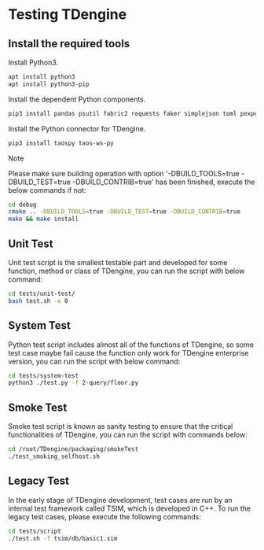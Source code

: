 # Testing TDengine

## Install the required tools

Install Python3.

```bash
apt install python3
apt install python3-pip
```

Install the dependent Python components.

```bash
pip3 install pandas psutil fabric2 requests faker simplejson toml pexpect tzlocal distro decorator loguru hyperloglog
```

Install the Python connector for TDengine.

```bash
pip3 install taospy taos-ws-py
```

> [!NOTE]
> Please make sure building operation with option '-DBUILD_TOOLS=true -DBUILD_TEST=true -DBUILD_CONTRIB=true' has been finished, execute the below commands if not:

```bash
cd debug
cmake .. -DBUILD_TOOLS=true -DBUILD_TEST=true -DBUILD_CONTRIB=true
make && make install
```

## Unit Test

Unit test script is the smallest testable part and developed for some function, method or class of TDengine, you can run
the script with below command:

```bash
cd tests/unit-test/
bash test.sh -e 0
```

## System Test

Python test script includes almost all of the functions of TDengine, so some test case maybe fail cause the function only
work for TDengine enterprise version, you can run the script with below command:

```bash
cd tests/system-test
python3 ./test.py -f 2-query/floor.py
```

## Smoke Test

Smoke test script is known as sanity testing to ensure that the critical functionalities of TDengine, you can run the 
script with commands below:

```bash
cd /root/TDengine/packaging/smokeTest
./test_smoking_selfhost.sh
```

## Legacy Test

In the early stage of TDengine development, test cases are run by an internal test framework called TSIM, which is developed in C++. To run the legacy test cases, please execute the following commands:

```bash
cd tests/script
./test.sh -f tsim/db/basic1.sim
```



